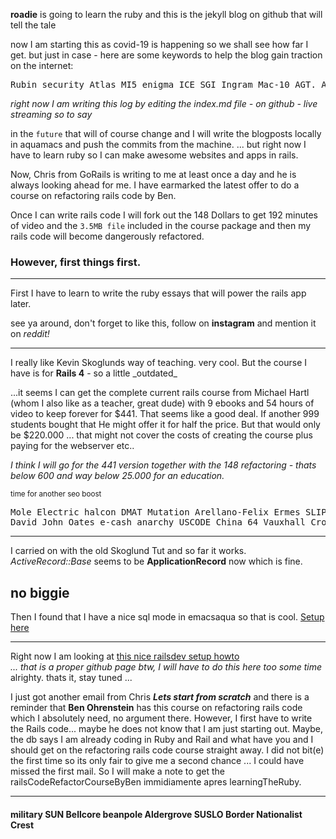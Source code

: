 <strong>roadie</strong> is going to learn the ruby and this is the jekyll blog on github that will tell the tale

now I am starting this as covid-19 is happening so we shall see how far I get.
but just in case - here are some keywords to help the blog gain traction on the internet:

<pre>
Rubin security Atlas MI5 enigma ICE SGI Ingram Mac-10 AGT. AMME Alica Shayet-13 South Africa SSCI bomb INSCOM
</pre>


_right now I am writing this log by editing the index.md file - on github - live streaming so to say_

in the <code>future</code> that will of course change and I will write the blogposts locally in aquamacs and push the commits from the machine.
... but right now I have to learn ruby so I can make awesome websites and apps in rails. 

Now, Chris from GoRails is writing to me at least once a day and he is always looking ahead for me. I have earmarked the latest offer to do a course on refactoring rails code by Ben.

Once I can write rails code I will fork out the 148 Dollars to get 192 minutes of video and the <code>3.5MB file</code> included in the course package and then my rails code will become dangerously refactored.
<h3>However, first things first.</h3>
<hr />
First I have to learn to write the ruby essays that will power the rails app later.

see ya around, don't forget to like this, follow on <strong>instagram</strong> and mention it on <em>reddit!</em>


<hr />
I really like Kevin Skoglunds way of teaching. very cool. But the course I have is for <strong>Rails 4</strong> - so a little _outdated_

...it seems I can get the complete current rails course from Michael Hartl (whom I also like as a teacher, great dude) with 9 ebooks and 54 hours of video to keep forever for $441. That seems like a good deal. If another 999 students bought that He might offer it for half the price. But that would only be $220.000 ... that might not cover the costs of creating the course plus paying for the webserver etc..

_I think I will go for the 441 version together with the 148 refactoring - thats below 600 and way below 25.000 for an education._

<sub>time for another seo boost</sub>

<pre>
Mole Electric halcon DMAT Mutation Arellano-Felix Ermes SLIP UMTS 
David John Oates e-cash anarchy USCODE China 64 Vauxhall Cross
</pre>

<hr />

I carried on with the old Skoglund Tut and so far it works. _ActiveRecord::Base_ seems to be <strong>ApplicationRecord</strong> now which is fine. 

<h2>no biggie</h2>

Then I found that I have a nice sql mode in emacsaqua so that is cool. [Setup here](https://truongtx.me/2014/08/23/setup-emacs-as-an-sql-database-client)

<hr />

Right now I am looking at [this nice railsdev setup howto](https://lorefnon.me/2014/02/02/configuring-emacs-for-rails.html)<br /> _... that is a proper github page btw, I will have to do this here too some time_  alrighty. thats it, stay tuned ...


I just got another email from Chris ___Lets start from scratch___ and there is a reminder that <strong>Ben Ohrenstein</strong> has this course on refactoring rails code which I absolutely need, no argument there. However, I first have to write the Rails code... maybe he does not know that I am just starting out. Maybe, the db says I am already coding in Ruby and Rail and what have you and I should get on the refactoring rails code course straight away. I did not bit(e) the first time so its only fair to give me a second chance ... I could have missed the first mail. So I will make a note to get the railsCodeRefactorCourseByBen immidiamente apres learningTheRuby.

<hr />

<h4>military SUN Bellcore beanpole Aldergrove SUSLO Border Nationalist Crest</h4>
